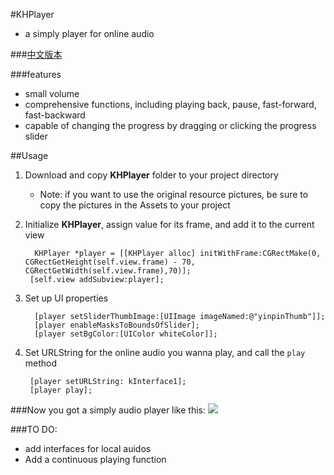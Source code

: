 #KHPlayer
- a simply player for online audio

###[中文版本](https://github.com/ArronZhangKH/KHPlayer/blob/master/README-CD.md#khplayer)

###features
- small volume
- comprehensive functions, including playing back, pause, fast-forward, fast-backward 
- capable of changing the progress by dragging or clicking the progress slider


##Usage
1. Download and copy **KHPlayer** folder to your project directory
	- Note: if you want to use the original resource pictures, be sure to copy the pictures in the Assets to your project
	
2. Initialize **KHPlayer**, assign value for its frame, and add it to the current view

		 KHPlayer *player = [[KHPlayer alloc] initWithFrame:CGRectMake(0, CGRectGetHeight(self.view.frame) - 70, CGRectGetWidth(self.view.frame),70)];
 		[self.view addSubview:player];

3. Set up UI properties

		 [player setSliderThumbImage:[UIImage imageNamed:@"yinpinThumb"]];
		 [player enableMasksToBoundsOfSlider];
		 [player setBgColor:[UIColor whiteColor]];

4. Set URLString for the online audio you wanna play, and call the `play` method

		[player setURLString: kInterface1]; 
		[player play];


###Now you got a simply audio player like this:
![](http://upload-images.jianshu.io/upload_images/3007158-2b9f037ceebfb11e.gif?imageMogr2/auto-orient/strip)

###TO DO:
- add interfaces for local auidos
- Add a continuous playing function
